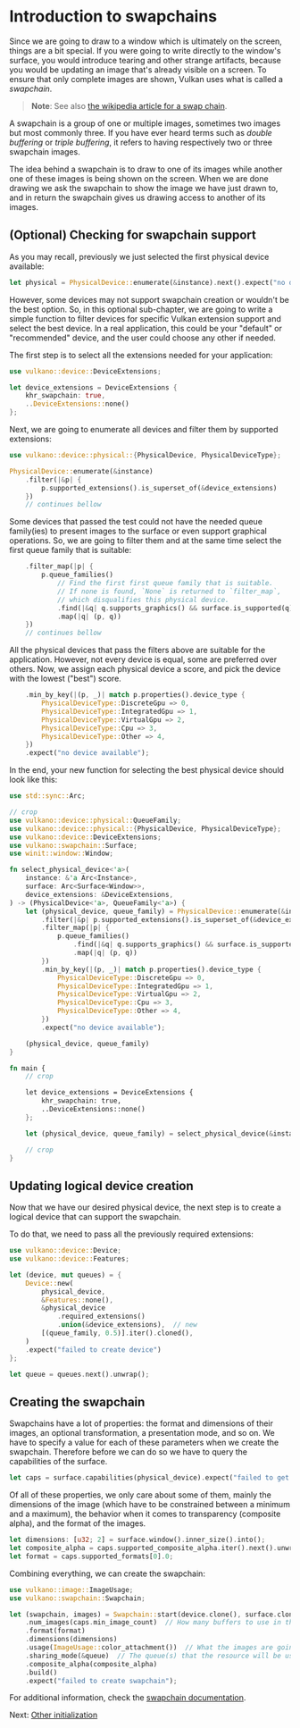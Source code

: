 # Introduction to swapchains

Since we are going to draw to a window which is ultimately on the screen, things are a bit special.
If you were going to write directly to the window's surface, you would introduce tearing and other
strange artifacts, because you would be updating an image that's already visible on a screen.
To ensure that only complete images are shown, Vulkan uses what is called a *swapchain*.

> **Note**: See also [the wikipedia article for a swap chain](https://en.wikipedia.org/wiki/Swap_Chain).

A swapchain is a group of one or multiple images, sometimes two images but most commonly three. If
you have ever heard terms such as *double buffering* or *triple buffering*, it refers to having
respectively two or three swapchain images.

The idea behind a swapchain is to draw to one of its images while another one of these images is
being shown on the screen. When we are done drawing we ask the swapchain to show the image we have
just drawn to, and in return the swapchain gives us drawing access to another of its images.

## (Optional) Checking for swapchain support

As you may recall, previously we just selected the first physical device available:

```rust
let physical = PhysicalDevice::enumerate(&instance).next().expect("no device available");
```

However, some devices may not support swapchain creation or wouldn't be the best option.
So, in this optional sub-chapter, we are going to write a simple function to filter devices
for specific Vulkan extension support and select the best device. In a real application,
this could be your "default" or "recommended" device, and the user could choose any other
if needed.

The first step is to select all the extensions needed for your application:

```rust
use vulkano::device::DeviceExtensions;

let device_extensions = DeviceExtensions {
    khr_swapchain: true,
    ..DeviceExtensions::none()
};
```

Next, we are going to enumerate all devices and filter them by supported extensions:

```rust
use vulkano::device::physical::{PhysicalDevice, PhysicalDeviceType};

PhysicalDevice::enumerate(&instance)
    .filter(|&p| {
        p.supported_extensions().is_superset_of(&device_extensions)
    })
    // continues bellow
```

Some devices that passed the test could not have the needed queue family(ies) to present images
to the surface or even support graphical operations. So, we are going to filter them and at the
same time select the first queue family that is suitable:

```rust
    .filter_map(|p| {
        p.queue_families()
            // Find the first first queue family that is suitable.
            // If none is found, `None` is returned to `filter_map`, 
            // which disqualifies this physical device.
            .find(|&q| q.supports_graphics() && surface.is_supported(q).unwrap_or(false))
            .map(|q| (p, q))
    })
    // continues bellow
```

All the physical devices that pass the filters above are suitable for the application.
However, not every device is equal, some are preferred over others. Now, we assign each
physical device a score, and pick the device with the lowest ("best") score.

```rust
    .min_by_key(|(p, _)| match p.properties().device_type {
        PhysicalDeviceType::DiscreteGpu => 0,
        PhysicalDeviceType::IntegratedGpu => 1,
        PhysicalDeviceType::VirtualGpu => 2,
        PhysicalDeviceType::Cpu => 3,
        PhysicalDeviceType::Other => 4,
    })
    .expect("no device available");
```

In the end, your new function for selecting the best physical device should look like this:

```rust
use std::sync::Arc;

// crop
use vulkano::device::physical::QueueFamily;
use vulkano::device::physical::{PhysicalDevice, PhysicalDeviceType};
use vulkano::device::DeviceExtensions;
use vulkano::swapchain::Surface;
use winit::window::Window;

fn select_physical_device<'a>(
    instance: &'a Arc<Instance>,
    surface: Arc<Surface<Window>>,
    device_extensions: &DeviceExtensions,
) -> (PhysicalDevice<'a>, QueueFamily<'a>) {
    let (physical_device, queue_family) = PhysicalDevice::enumerate(&instance)
        .filter(|&p| p.supported_extensions().is_superset_of(&device_extensions))
        .filter_map(|p| {
            p.queue_families()
                .find(|&q| q.supports_graphics() && surface.is_supported(q).unwrap_or(false))
                .map(|q| (p, q))
        })
        .min_by_key(|(p, _)| match p.properties().device_type {
            PhysicalDeviceType::DiscreteGpu => 0,
            PhysicalDeviceType::IntegratedGpu => 1,
            PhysicalDeviceType::VirtualGpu => 2,
            PhysicalDeviceType::Cpu => 3,
            PhysicalDeviceType::Other => 4,
        })
        .expect("no device available");

    (physical_device, queue_family)
}

fn main {
    // crop

    let device_extensions = DeviceExtensions {
        khr_swapchain: true,
        ..DeviceExtensions::none()
    };

    let (physical_device, queue_family) = select_physical_device(&instance, surface.clone(), &device_extensions);

    // crop
}
```

## Updating logical device creation

Now that we have our desired physical device, the next step is to create a logical device
that can support the swapchain.

To do that, we need to pass all the previously required extensions:

```rust
use vulkano::device::Device;
use vulkano::device::Features;

let (device, mut queues) = {
    Device::new(
        physical_device,
        &Features::none(),
        &physical_device
            .required_extensions()
            .union(&device_extensions),  // new
        [(queue_family, 0.5)].iter().cloned(),
    )
    .expect("failed to create device")
};

let queue = queues.next().unwrap();
```

## Creating the swapchain

Swapchains have a lot of properties: the format and dimensions of their images, an optional
transformation, a presentation mode, and so on. We have to specify a value for each of these
parameters when we create the swapchain. Therefore before we can do so we have to query the
capabilities of the surface.

```rust
let caps = surface.capabilities(physical_device).expect("failed to get surface capabilities");
```

Of all of these properties, we only care about some of them, mainly
the dimensions of the image (which have to be constrained between a minimum and a maximum), the
behavior when it comes to transparency (composite alpha), and the format of the images.

```rust
let dimensions: [u32; 2] = surface.window().inner_size().into();
let composite_alpha = caps.supported_composite_alpha.iter().next().unwrap();
let format = caps.supported_formats[0].0;
```

Combining everything, we can create the swapchain:

```rust
use vulkano::image::ImageUsage;
use vulkano::swapchain::Swapchain;

let (swapchain, images) = Swapchain::start(device.clone(), surface.clone())
    .num_images(caps.min_image_count)  // How many buffers to use in the swapchain
    .format(format)
    .dimensions(dimensions)
    .usage(ImageUsage::color_attachment())  // What the images are going to be used for
    .sharing_mode(&queue)  // The queue(s) that the resource will be used
    .composite_alpha(composite_alpha)
    .build()
    .expect("failed to create swapchain");
```

For additional information, check the
[swapchain documentation](https://docs.rs/vulkano/0.28.0/vulkano/swapchain/index.html#swapchains).

Next: [Other initialization](/guide/windowing/other-initialization)

